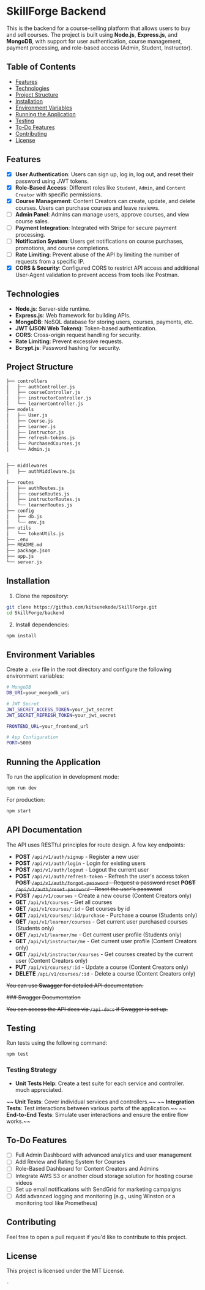 # SkillForge Backend

This is the backend for a course-selling platform that allows users to buy and sell courses. The project is built using **Node.js**, **Express.js**, and **MongoDB**, with support for user authentication, course management, payment processing, and role-based access (Admin, Student, Instructor).

## Table of Contents

- [Features](#features)
- [Technologies](#technologies)
- [Project Structure](#project-structure)
- [Installation](#installation)
- [Environment Variables](#environment-variables)
- [Running the Application](#running-the-application)
- [Testing](#testing)
- [To-Do Features](#to-do-features)
- [Contributing](#contributing)
- [License](#license)

## Features

- [x] **User Authentication**: Users can sign up, log in, log out, and reset their password using JWT tokens.
- [x] **Role-Based Access**: Different roles like `Student`, `Admin`, and `Content Creator` with specific permissions.
- [x] **Course Management**: Content Creators can create, update, and delete courses. Users can purchase courses and leave reviews.
- [ ] **Admin Panel**: Admins can manage users, approve courses, and view course sales.
- [ ] **Payment Integration**: Integrated with Stripe for secure payment processing.
- [ ] **Notification System**: Users get notifications on course purchases, promotions, and course completions.
- [ ] **Rate Limiting**: Prevent abuse of the API by limiting the number of requests from a specific IP.
- [x] **CORS & Security**: Configured CORS to restrict API access and additional User-Agent validation to prevent access from tools like Postman.

## Technologies

- **Node.js**: Server-side runtime.
- **Express.js**: Web framework for building APIs.
- **MongoDB**: NoSQL database for storing users, courses, payments, etc.
- **JWT (JSON Web Tokens)**: Token-based authentication.
- **CORS**: Cross-origin request handling for security.
- **Rate Limiting**: Prevent excessive requests.
- **Bcrypt.js**: Password hashing for security.

## Project Structure

```bash
├── controllers
│   ├── authController.js
│   ├── courseController.js
│   ├── instructorController.js
│   └── learnerController.js
├── models
│   ├── User.js
│   ├── Course.js
│   ├── Learner.js
│   ├── Instructor.js
│   ├── refresh-tokens.js
│   ├── PurchasedCourses.js
│   └── Admin.js


├── middlewares
│   ├── authMiddleware.js

├── routes
│   ├── authRoutes.js
│   ├── courseRoutes.js
│   ├── instructorRoutes.js
│   └── learnerRoutes.js
├── config
│   ├── db.js
│   └── env.js
├── utils
│   └── tokenUtils.js
├── .env
├── README.md
├── package.json
├── app.js
└── server.js
```

## Installation

1. Clone the repository:

```bash
git clone https://github.com/kitsunekode/SkillForge.git
cd SkillForge/backend
```

2. Install dependencies:

```bash
npm install
```

## Environment Variables

Create a `.env` file in the root directory and configure the following environment variables:

```bash
# MongoDB
DB_URI=your_mongodb_uri

# JWT Secret
JWT_SECRET_ACCESS_TOKEN=your_jwt_secret
JWT_SECRET_REFRESH_TOKEN=your_jwt_secret

FRONTEND_URL=your_frontend_url

# App Configuration
PORT=5000
```

## Running the Application

To run the application in development mode:

```bash
npm run dev
```

For production:

```bash
npm start
```

## API Documentation

The API uses RESTful principles for route design. A few key endpoints:

- **POST** `/api/v1/auth/signup` - Register a new user
- **POST** `/api/v1/auth/login` - Login for existing users
- **POST** `/api/v1/auth/logout` - Logout the current user
- **POST** `/api/v1/auth/refresh-token` -  Refresh the user's access token
~~**POST** `/api/v1/auth/forgot-password` - Request a password reset~~
~~**POST** `/api/v1/auth/reset-password` - Reset the user's password~~
- **POST** `/api/v1/courses` - Create a new course (Content Creators only)
- **GET** `/api/v1/courses` - Get all courses
- **GET** `/api/v1/courses/:id` - Get courses by id
- **GET** `/api/v1/courses/:id/purchase` - Purchase a course (Students only)
- **GET** `/api/v1/learner/courses` - Get current user purchased courses (Students only)
- **GET** `/api/v1/learner/me` - Get current user profile (Students only)
- **GET** `/api/v1/instructor/me` - Get current user profile (Content Creators only)
- **GET** `/api/v1/instructor/courses` - Get courses created by the current user (Content Creators only)
- **PUT** `/api/v1/courses/:id` -  Update a course (Content Creators only)
- **DELETE** `/api/v1/courses/:id` -  Delete a course (Content Creators only)


~~You can use **Swagger** for detailed API documentation.~~

~~### Swagger Documentation~~

~~You can access the API docs via `/api-docs` if Swagger is set up.~~

## Testing

Run tests using the following command:

```bash
npm test
```

### Testing Strategy
- **Unit Tests Help**: Create a test suite for each service and controller. much appreciated. 

~~ **Unit Tests**: Cover individual services and controllers.~~
~~ **Integration Tests**: Test interactions between various parts of the application.~~
~~ **End-to-End Tests**: Simulate user interactions and ensure the entire flow works.~~


## To-Do Features

- [ ] Full Admin Dashboard with advanced analytics and user management
- [ ] Add Review and Rating System for Courses
- [ ] Role-Based Dashboard for Content Creators and Admins
- [ ] Integrate AWS S3 or another cloud storage solution for hosting course videos
- [ ] Set up email notifications with SendGrid for marketing campaigns
- [ ] Add advanced logging and monitoring (e.g., using Winston or a monitoring tool like Prometheus)

## Contributing

Feel free to open a pull request if you'd like to contribute to this project.

## License

This project is licensed under the MIT License.
```
.